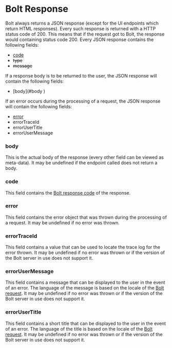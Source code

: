 # Bolt Response

Bolt always returns a JSON response \(except for the UI endpoints which return HTML responses\). Every such response is returned with a HTTP status code of 200. This means that if the request got to Bolt, the response would containing status code 200. Every JSON response contains the following fields:

* [code](#code)
* ~~type~~
* ~~message~~

If a response body is to be returned to the user, the JSON response will contain the following fields:

* \[body\]\(\#body
  \)

If an error occurs during the processing of a request, the JSON response will contain the following fields:

* [error](#error)
* errorTraceId
* errorUserTitle
* errorUserMessage

### body

This is the actual body of the response \(every other field can be viewed as meta-data\). It may be undefined if the endpoint called does not return a body.

### code

This field contains the [Bolt response code](/bolt-response-codes.md) of the response.

### error

This field contains the error object that was thrown during the processing of a request. It may be undefined if no error was thrown.

### errorTraceId

This field contains a value that can be used to locate the trace log for the error thrown. It may be undefined if no error was thrown or if the version of the Bolt server in use does not support it.

### errorUserMessage

This field contains a message that can be displayed to the user in the event of an error. The language of the message is based on the locale of the [Bolt request](/bolt-request.md). It may be undefined if no error was thrown or if the version of the Bolt server in use does not support it.

### errorUserTitle

This field contains a short title that can be displayed to the user in the event of an error. The language of the title is based on the locale of the [Bolt request](/bolt-request.md). It may be undefined if no error was thrown or if the version of the Bolt server in use does not support it.

